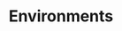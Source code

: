 ---
layout: wikipage_layout
title: Environments
description: Explore the geography of an alien planet
moniker: Worldbuilding
slug: environments
permalink: /environments.html
categories: [root, world, personal]
order: 5
---